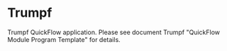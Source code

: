 # Trumpf
Trumpf QuickFlow application. Please see document Trumpf "QuickFlow Module Program Template" for details.
